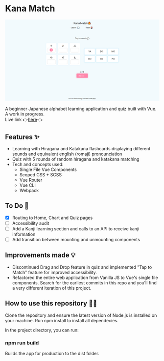 # Kana Match
![Screenshot](./assets/screenshot.png) 

A beginner Japanese alphabet learning application and quiz built with Vue. A work in progress.  
Live link 👉<a href="https://robinnong.github.io/kana-match/">here</a>👈

## Features ✨
- Learning with Hiragana and Katakana flashcards displaying different sounds and equivalent english (romaji) pronounciation
- Quiz with 5 rounds of random hiragana and katakana matching
- Tech and concepts used: 
    * Single File Vue Components
    * Scoped CSS + SCSS
    * Vue Router
    * Vue CLI
    * Webpack

## To Do 📝
- [x] Routing to Home, Chart and Quiz pages
- [ ] Accessibility audit
- [ ] Add a Kanji learning section and calls to an API to receive kanji information
- [ ] Add transition between mounting and unmounting components

## Improvements made 💡
- Discontinued Drag and Drop feature in quiz and implemented "Tap to Match" feature for improved accessibility. 
- Refactored the entire web application from Vanilla JS to Vue's single file components. Search for the earliest commits in this repo and you'll find a very different iteration of this project. 

## How to use this repository 🤷‍♀️

Clone the repository and ensure the latest version of Node.js is installed on your machine.
Run npm install to install all dependecies. 

In the project directory, you can run:

### npm run build 
Builds the app for production to the dist folder.  
